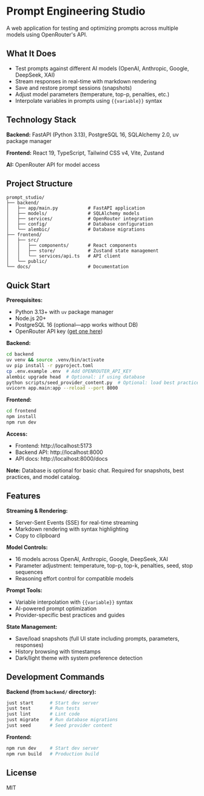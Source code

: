 # Prompt Engineering Studio

A web application for testing and optimizing prompts across multiple models using OpenRouter's API.

## What It Does

- Test prompts against different AI models (OpenAI, Anthropic, Google, DeepSeek, XAI)
- Stream responses in real-time with markdown rendering
- Save and restore prompt sessions (snapshots)
- Adjust model parameters (temperature, top-p, penalties, etc.)
- Interpolate variables in prompts using `{{variable}}` syntax

## Technology Stack

**Backend:** FastAPI (Python 3.13), PostgreSQL 16, SQLAlchemy 2.0, uv package manager

**Frontend:** React 19, TypeScript, Tailwind CSS v4, Vite, Zustand

**AI:** OpenRouter API for model access

## Project Structure

```
prompt_studio/
├── backend/
│   ├── app/main.py           # FastAPI application
│   ├── models/               # SQLAlchemy models
│   ├── services/             # OpenRouter integration
│   ├── config/               # Database configuration
│   └── alembic/              # Database migrations
├── frontend/
│   ├── src/
│   │   ├── components/       # React components
│   │   ├── store/            # Zustand state management
│   │   └── services/api.ts   # API client
│   └── public/
└── docs/                     # Documentation
```

## Quick Start

**Prerequisites:**
- Python 3.13+ with `uv` package manager
- Node.js 20+
- PostgreSQL 16 (optional—app works without DB)
- OpenRouter API key ([get one here](https://openrouter.ai))

**Backend:**
```bash
cd backend
uv venv && source .venv/bin/activate
uv pip install -r pyproject.toml
cp .env.example .env  # Add OPENROUTER_API_KEY
alembic upgrade head  # Optional: if using database
python scripts/seed_provider_content.py  # Optional: load best practices
uvicorn app.main:app --reload --port 8000
```

**Frontend:**
```bash
cd frontend
npm install
npm run dev
```

**Access:**
- Frontend: http://localhost:5173
- Backend API: http://localhost:8000
- API docs: http://localhost:8000/docs

**Note:** Database is optional for basic chat. Required for snapshots, best practices, and model catalog.

## Features

**Streaming & Rendering:**
- Server-Sent Events (SSE) for real-time streaming
- Markdown rendering with syntax highlighting
- Copy to clipboard

**Model Controls:**
- 16 models across OpenAI, Anthropic, Google, DeepSeek, XAI
- Parameter adjustment: temperature, top-p, top-k, penalties, seed, stop sequences
- Reasoning effort control for compatible models

**Prompt Tools:**
- Variable interpolation with `{{variable}}` syntax
- AI-powered prompt optimization
- Provider-specific best practices and guides

**State Management:**
- Save/load snapshots (full UI state including prompts, parameters, responses)
- History browsing with timestamps
- Dark/light theme with system preference detection

## Development Commands

**Backend (from `backend/` directory):**
```bash
just start      # Start dev server
just test       # Run tests
just lint       # Lint code
just migrate    # Run database migrations
just seed       # Seed provider content
```

**Frontend:**
```bash
npm run dev     # Start dev server
npm run build   # Production build
```

## License

MIT